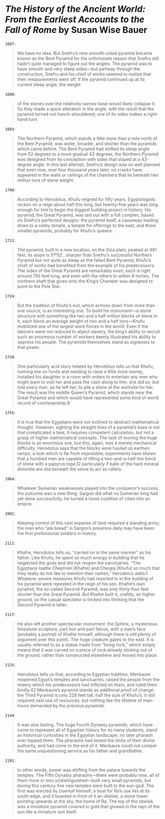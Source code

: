 # *The History of the Ancient World: From the Earliest Accounts to the Fall of Rome* by Susan Wise Bauer

`1687`:

> We have no idea. But Snefru’s new smooth-sided pyramid became known as the Bent Pyramid for the unfortunate reason that Snefru still hadn’t quite managed to figure out the angles. The pyramid was to have smooth and very steep sides—but partway through the construction, Snefru and his chief of works seemed to realize that their measurements were off. If the pyramid continued up at its current steep angle, the weight

`1690`:

> of the stones over the relatively narrow base would likely collapse it. So they made a quick alteration in the angle, with the result that the pyramid turned out hunch-shouldered; one of its sides makes a right-hand turn.

`1693`:

> The Northern Pyramid, which stands a little more than a mile north of the Bent Pyramid, was wider, broader, and shorter than the pyramids which came before. The Bent Pyramid had shifted its steep angle from 52 degrees to a more gradual 43 degrees; the Northern Pyramid was designed from its conception with sides that sloped at a 43-degree angle. In this last attempt, Snefru’s design was so well planned that even now, over four thousand years later, no cracks have appeared in the walls or ceilings of the chambers that lie beneath two million tons of stone weight.

`1708`:

> According to Herodotus, Khufu reigned for fifty years. Egyptologists reckon on a reign about half this long, but twenty-five years was long enough for him to begin the biggest building project in history. His pyramid, the Great Pyramid, was laid out with a full complex, based on Snefru’s perfected designs: the pyramid itself, a causeway leading down to a valley temple, a temple for offerings to the east, and three smaller pyramids, probably for Khufu’s queens.

`1711`:

> The pyramid, built in a new location, on the Giza plain, peaked at 481 feet. Its slope is 51º52´, sharper than Snefru’s successful Northern Pyramid but not quite as steep as the failed Bent Pyramid; Khufu’s chief of works had benefited from the example of his predecessors. The sides of the Great Pyramid are remarkably even; each is right around 755 feet long, and even with the others to within 8 inches. The northern shaft that gives onto the King’s Chamber was designed to point to the Pole Star.

`1724`:

> But the tradition of Khufu’s evil, which echoes down from more than one source, is an interesting one. To build his monument—a stone structure with something like two and a half million blocks of stone in it, each block an average weight of two and a half tons—Khufu mobilized one of the largest work forces in the world. Even if the laborers were not reduced to abject slavery, the king’s ability to recruit such an enormous number of workers keenly illustrated his ability to oppress his people. The pyramids themselves stand as signposts to that power.

`1730`:

> One particularly acid story related by Herodotus tells us that Khufu, running low on funds and needing to raise a little more money, installed his daughter in a room with orders to entertain any men who might want to visit her and pass the cash along to him; she did so, but told every man, as he left her, to pile a stone at the worksite for her. The result was the middle Queen’s Pyramid, which stands near the Great Pyramid and which would have represented some kind of world record of courtesanship.8

`1755`:

> It is true that the Egyptians were not inclined to abstract mathematical thought. However, sighting the straight lines of a pyramid’s base is not that complicated a task; it requires competent calculation, but not a grasp of higher mathematical concepts. The task of moving the huge blocks is an enormous one, but this, again, was a merely mechanical difficulty. Herodotus says that the blocks were hauled up earthen ramps, a task which is far from impossible; experiments have shown that a hundred men are capable of lifting a two-and-a-half-ton block of stone with a papyrus rope,12 particularly if balls of the hard mineral dolomite are slid beneath the stone to act as rollers.

`1964`:

> Whatever Sumerian weaknesses played into the conqueror’s success, the outcome was a new thing. Sargon did what no Sumerian king had yet done successfully; he turned a loose coalition of cities into an empire.

`2001`:

> Keeping control of this vast expanse of land required a standing army; the men who “ate bread” in Sargon’s presence daily may have been the first professional soldiers in history.

`2111`:

> Khafre, Herodotus tells us, “carried on in the same manner” as his father. Like Khufu, he spent so much energy in building that he neglected the gods and did not reopen the sanctuaries. “The Egyptians loathe Chephren [Khafre] and Cheops [Khufu] so much that they really do not like to mention their names,” Herodotus adds.1 Whatever severe measures Khufu had resorted to in the building of his pyramid were repeated in the reign of his son. Khafre’s own pyramid, the so-called Second Pyramid, was only thirty-four feet shorter than the Great Pyramid. But Khafre built it, craftily, on higher ground, so the casual spectator is tricked into thinking that the Second Pyramid is taller.

`2117`:

> He also left another spectacular monument: the Sphinx, a mysterious limestone sculpture, part lion and part falcon, with a man’s face (probably a portrait of Khafre himself, although there is still plenty of argument over this point). The huge creature gazes to the east. It is usually referred to as a statue made from “living rock,” which simply means that it was carved on a piece of rock already sticking out of the ground, rather than constructed elsewhere and moved into place.

`2135`:

> Herodotus tells us that, according to Egyptian tradition, Menkaure reopened Egypt’s temples and sanctuaries, raised the people from the misery which his predecessors had inflicted on them, and ruled them kindly.42 Menkaure’s pyramid stands as additional proof of change: the Third Pyramid is only 228 feet tall, half the size of Khufu’s. It still required vast use of resources, but nothing like the lifetime of man-hours demanded by the previous pyramids.

`2144`:

> It was also lasting. The huge Fourth Dynasty pyramids, which have come to represent all of Egyptian history for so many students, stand as historical curiosities in the Egyptian landscape; no later pharaoh ever topped them. The pharaohs had tested the limits of their divine authority, and had come to the end of it. Menkaure could not compel the same unquestioning service as his father and grandfather.

`2191`:

> In other words, power was shifting from the palace towards the temples. The Fifth Dynasty pharaohs—there were probably nine, all of them more or less undistinguished—built very small pyramids, but during this century five new temples were built to the sun-god. The first was erected by Userkaf himself; a boat for Ra’s use lies at its south edge, and it boasted in front of it an obelisk, a stone tower pointing upwards at the sky, the home of Ra. The top of the obelisk was a miniature pyramid covered in gold that glowed in the rays of the sun like a miniature sun itself.
